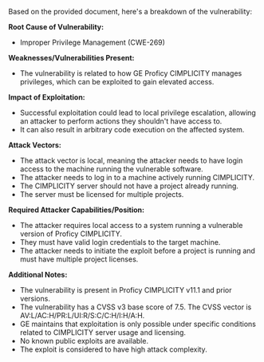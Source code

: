 Based on the provided document, here's a breakdown of the vulnerability:

**Root Cause of Vulnerability:**
*   Improper Privilege Management (CWE-269)

**Weaknesses/Vulnerabilities Present:**
*   The vulnerability is related to how GE Proficy CIMPLICITY manages privileges, which can be exploited to gain elevated access.

**Impact of Exploitation:**
*   Successful exploitation could lead to local privilege escalation, allowing an attacker to perform actions they shouldn't have access to.
*   It can also result in arbitrary code execution on the affected system.

**Attack Vectors:**
*   The attack vector is local, meaning the attacker needs to have login access to the machine running the vulnerable software.
*   The attacker needs to log in to a machine actively running CIMPLICITY.
*  The CIMPLICITY server should not have a project already running.
* The server must be licensed for multiple projects.

**Required Attacker Capabilities/Position:**
*   The attacker requires local access to a system running a vulnerable version of Proficy CIMPLICITY.
*   They must have valid login credentials to the target machine.
* The attacker needs to initiate the exploit before a project is running and must have multiple project licenses.

**Additional Notes:**
* The vulnerability is present in Proficy CIMPLICITY v11.1 and prior versions.
* The vulnerability has a CVSS v3 base score of 7.5. The CVSS vector is AV:L/AC:H/PR:L/UI:R/S:C/C:H/I:H/A:H.
* GE maintains that exploitation is only possible under specific conditions related to CIMPLICITY server usage and licensing.
* No known public exploits are available.
* The exploit is considered to have high attack complexity.